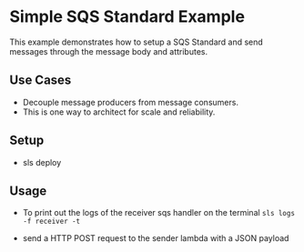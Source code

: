 <!--
title: 'AWS SQS Standard Example (NodeJS & Typescript)'
description: 'This example demonstrates how to setup a SQS with Typescript.'
layout: Doc
framework: v1
platform: AWS
language: nodeJS
authorLink: 'https://github.com/jmpfrazao'
authorName: 'Miguel Frazao'
authorAvatar: 'https://avatars3.githubusercontent.com/u/28927258?s=460&v=4'
-->
# Simple SQS Standard Example

This example demonstrates how to setup a SQS Standard and send messages through the message body and attributes.

## Use Cases
- Decouple message producers from message consumers.
- This is one way to architect for scale and reliability.

## Setup
- sls deploy

## Usage
- To print out the logs of the receiver sqs handler on the terminal
  `sls logs -f receiver -t`

- send a HTTP POST request to the sender lambda with a JSON payload
